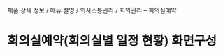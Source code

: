 <!--breadcrumb:제품 상세 정보 / 메뉴 설명 / 의사소통관리 / 회의관리 – 회의실예약--><span class="md-breadcrumb">제품 상세 정보 / 메뉴 설명 / 의사소통관리 / 회의관리 – 회의실예약</span>
# 회의실예약(회의실별 일정 현황) 화면구성
